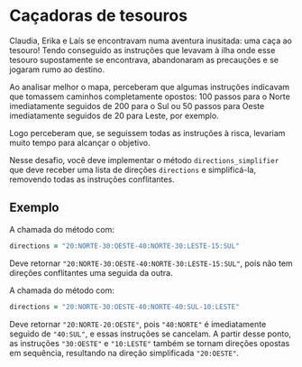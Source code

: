 # Caçadoras de tesouros

Claudia, Erika e Laís se encontravam numa aventura inusitada: uma caça ao
tesouro! Tendo conseguido as instruções que levavam à ilha onde esse tesouro
supostamente se encontrava, abandonaram as precauções e se jogaram rumo ao destino.

Ao analisar melhor o mapa, perceberam que algumas instruções indicavam que
tomassem caminhos completamente opostos: 100 passos para o Norte
imediatamente seguidos de 200 para o Sul ou 50 passos para Oeste imediatamente
seguidos de 20 para Leste, por exemplo.

Logo perceberam que, se seguissem todas as instruções à risca, levariam muito
tempo para alcançar o objetivo.

Nesse desafio, você deve implementar o método `directions_simplifier` que deve
receber uma lista de direções `directions` e simplificá-la, removendo todas as
instruções conflitantes.

## Exemplo

A chamada do método com:

```ruby
directions = "20:NORTE-30:OESTE-40:NORTE-30:LESTE-15:SUL"
```

Deve retornar `"20:NORTE-30:OESTE-40:NORTE-30:LESTE-15:SUL"`, pois não tem direções
conflitantes uma seguida da outra.

A chamada do método com:

```ruby
directions = "20:NORTE-30:OESTE-40:NORTE-40:SUL-10:LESTE"
```

Deve retornar `"20:NORTE-20:OESTE"`, pois `"40:NORTE"` é imediatamente seguido de
`"40:SUL"`, e essas instruções se cancelam. A partir desse ponto, as instruções
`"30:OESTE"` e `"10:LESTE"` também se tornam direções opostas em sequência,
resultando na direção simplificada `"20:OESTE"`.
